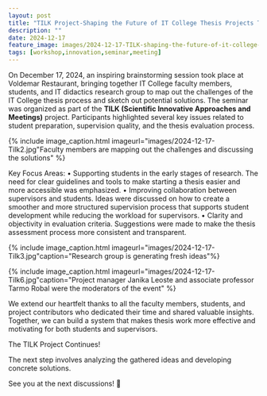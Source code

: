 ```yaml
---
layout: post
title: "TILK Project-Shaping the Future of IT College Thesis Projects Together"
description: ""
date: 2024-12-17
feature_image: images/2024-12-17-TILK-shaping-the-future-of-it-college-thesis-project/cover-tilk.jpg
tags: [workshop,innovation,seminar,meeting]
---
```

On December 17, 2024, an inspiring brainstorming session took place at Voldemar Restaurant, bringing together IT College faculty members, students, and IT didactics research group to map out the challenges of the IT College thesis process and sketch out potential solutions.
The seminar was organized as part of the **TILK (Scientific Innovative Approaches and Meetings)** project. Participants highlighted several key issues related to student preparation, supervision quality, and the thesis evaluation process.
<!--more-->
{% include image_caption.html imageurl="images/2024-12-17-Tilk2.jpg"Faculty members are mapping out the challenges and discussing the solutions" %}

Key Focus Areas:
•	Supporting students in the early stages of research.
The need for clear guidelines and tools to make starting a thesis easier and more accessible was emphasized.
•	Improving collaboration between supervisors and students.
Ideas were discussed on how to create a smoother and more structured supervision process that supports student development while reducing the workload for supervisors.
•	Clarity and objectivity in evaluation criteria.
Suggestions were made to make the thesis assessment process more consistent and transparent.

{% include image_caption.html imageurl="images/2024-12-17-Tilk3.jpg"caption="Research group is generating fresh ideas"%}

{% include image_caption.html imageurl="images/2024-12-17-Tilk6.jpg"caption="Project manager Janika Leoste and associate professor Tarmo Robal were the moderators of the event" %}

We extend our heartfelt thanks to all the faculty members, students, and project contributors who dedicated their time and shared valuable insights. Together, we can build a system that makes thesis work more effective and motivating for both students and supervisors.

The TILK Project Continues!

The next step involves analyzing the gathered ideas and developing concrete solutions. 

See you at the next discussions! 🚀


